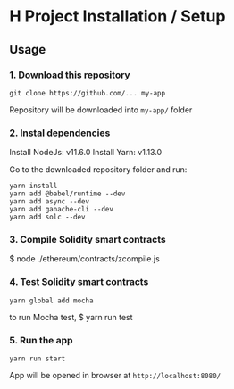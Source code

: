 # H Project Installation / Setup

## Usage

### 1. Download this repository
```
git clone https://github.com/... my-app
```

Repository will be downloaded into `my-app/` folder

### 2. Instal dependencies
Install NodeJs: v11.6.0
Install Yarn: v1.13.0

Go to the downloaded repository folder and run:
```
yarn install
yarn add @babel/runtime --dev
yarn add async --dev
yarn add ganache-cli --dev
yarn add solc --dev
```

### 3. Compile Solidity smart contracts
$ node ./ethereum/contracts/zcompile.js

### 4. Test Solidity smart contracts
```
yarn global add mocha
```
to run Mocha test, $ yarn run test

### 5. Run the app

```
yarn run start
```

App will be opened in browser at `http://localhost:8080/`

